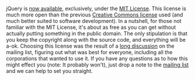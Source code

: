 jQuery is [now available](http://jquery.com/docs/License/), exclusively,
under the [MIT License](http://en.wikipedia.org/wiki/MIT_License). This
license is much more open than the previous [Creative Commons
license](http://creativecommons.org/licenses/by-sa/2.5/) used (and much
better suited to software development). In a nutshell, for those not
familiar with the MIT License, it's about as free as you can get without
actually putting something in the public domain. The only stipulation is
that you keep the copyright along with the source code, and everything
will be a-ok. Choosing this license was the result of a [long
discussion](http://jquery.com/discuss/2006-April/000623/) on the mailing
list, figuring out what was best for everyone, including all the
corporations that wanted to use it. If you have any questions as to how
this might effect you (note: It probably won't), just drop a note to the
[mailing list](http://jquery.com/discuss/) and we can help to set you
straight.
